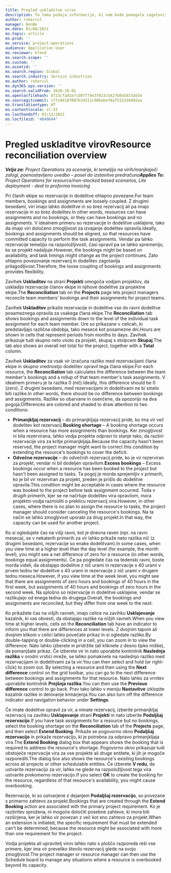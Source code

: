 ```yaml
---
title: Pregled uskladitve virov
description: Ta tema podaja informacije, ki vam bodo pomagale zagotoviti, da so rezervacije virov in dodelitve za projekte poravnane.
author: ruhercul
manager: AnnBe
ms.date: 01/08/2021
ms.topic: article
ms.prod: ''
ms.service: project-operations
audience: Application User
ms.reviewer: kfend
ms.search.scope: ''
ms.custom: ''
ms.assetid: ''
ms.search.region: Global
ms.search.industry: Service industries
ms.author: ruhercul
ms.dyn365.ops.version: ''
ms.search.validFrom: 2020-10-01
ms.openlocfilehash: 8723cfad1e7cd07774e37023c5427b0a5833a554
ms.sourcegitcommit: cffc84187007b34211c90babef8af5152d4d92ea
ms.translationtype: HT
ms.contentlocale: sl-SI
ms.lasthandoff: 01/12/2021
ms.locfileid: "4849644"
---
```

# <a name="resource-reconciliation-overview"></a><span data-ttu-id="cf6d0-103">Pregled uskladitve virov</span><span class="sxs-lookup"><span data-stu-id="cf6d0-103">Resource reconciliation overview</span></span>

<span data-ttu-id="cf6d0-104">_**Velja za:** Project Operations za scenarije, ki temeljijo na virih/manjkajoči zalogi, poenostavljeno uvedbo – posel do izstavitve predračuna_</span><span class="sxs-lookup"><span data-stu-id="cf6d0-104">_**Applies To:** Project Operations for resource/non-stocked based scenarios, Lite deployment - deal to proforma invoicing_</span></span>

<span data-ttu-id="cf6d0-105">Pri članih ekipe so rezervacije in dodelitve ohlapno povezane.</span><span class="sxs-lookup"><span data-stu-id="cf6d0-105">For team members, bookings and assignments are loosely coupled.</span></span> <span data-ttu-id="cf6d0-106">Z drugimi besedami, viri imajo lahko dodelitve in so brez rezervacij ali pa imajo rezervacije in so brez dodelitev.</span><span class="sxs-lookup"><span data-stu-id="cf6d0-106">In other words, resources can have assignments and no bookings, or they can have bookings and no assignments.</span></span> <span data-ttu-id="cf6d0-107">V idealnem primeru so rezervacije in dodelitve usklajene, tako da imajo viri določeno zmogljivost za izvajanje dodelitev opravila.</span><span class="sxs-lookup"><span data-stu-id="cf6d0-107">Ideally, bookings and assignments should be aligned, so that resources have committed capacity to perform the task assignments.</span></span> <span data-ttu-id="cf6d0-108">Vendar pa lahko rezervacije temeljijo na razpoložljivosti, časi opravil pa se lahko spremenijo, ko se projekt nadaljuje.</span><span class="sxs-lookup"><span data-stu-id="cf6d0-108">However, the bookings might be based on availability, and task timings might change as the project continues.</span></span> <span data-ttu-id="cf6d0-109">Zato ohlapno povezovanje rezervacij in dodelitev zagotavlja prilagodljivost.</span><span class="sxs-lookup"><span data-stu-id="cf6d0-109">Therefore, the loose coupling of bookings and assignments provides flexibility.</span></span>

<span data-ttu-id="cf6d0-110">Zavihek **Uskladitev** na strani **Projekti** omogoča vodjam projektov, da uskladijo rezervacije članov ekipe in njihove dodelitve za projektne ekipe.</span><span class="sxs-lookup"><span data-stu-id="cf6d0-110">The **Reconciliation** tab on the **Projects** page lets project managers reconcile team members' bookings and their assignments for project teams.</span></span>

<span data-ttu-id="cf6d0-111">Zavihek **Uskladitev** prikaže rezervacije in dodelitve vse do ravni dodelitve posameznega opravila za vsakega člana ekipe.</span><span class="sxs-lookup"><span data-stu-id="cf6d0-111">The **Reconciliation** tab shows bookings and assignments down to the level of the individual task assignment for each team member.</span></span> <span data-ttu-id="cf6d0-112">Ure so prikazane v celicah, ki predstavljajo različna obdobja, tako mesece kot posamezne dni.</span><span class="sxs-lookup"><span data-stu-id="cf6d0-112">Hours are shown in cells that represent periods from months to days.</span></span> <span data-ttu-id="cf6d0-113">Zavihek prikazuje tudi skupno neto vsoto za projekt, skupaj s stolpcem **Skupaj**.</span><span class="sxs-lookup"><span data-stu-id="cf6d0-113">The tab also shows an overall net total for the project, together with a **Total** column.</span></span>

<span data-ttu-id="cf6d0-114">Zavihek **Uskladitev** za vsak vir izračuna razliko med rezervacijami člana ekipe in skupno vrednostjo dodelitev opravil tega člana ekipe.</span><span class="sxs-lookup"><span data-stu-id="cf6d0-114">For each resource, the **Reconciliation** tab calculates the difference between the team member's bookings and a rollup of that team member's task assignments.</span></span> <span data-ttu-id="cf6d0-115">V idealnem primeru je ta razlika 0 (nič).</span><span class="sxs-lookup"><span data-stu-id="cf6d0-115">Ideally, this difference should be 0 (zero).</span></span> <span data-ttu-id="cf6d0-116">Z drugimi besedami, med rezervacijami in dodelitvami ne bi smelo biti razlike.</span><span class="sxs-lookup"><span data-stu-id="cf6d0-116">In other words, there should be no difference between bookings and assignments.</span></span> <span data-ttu-id="cf6d0-117">Razlike so obarvane in osenčene, da opozorijo na dva pogoja:</span><span class="sxs-lookup"><span data-stu-id="cf6d0-117">Differences are colored and shaded to draw attention to two conditions:</span></span>

- <span data-ttu-id="cf6d0-118">**Primanjkljaj rezervacij** – do primanjkljaja rezervacij pride, ko ima vir več dodelitev kot rezervacij.</span><span class="sxs-lookup"><span data-stu-id="cf6d0-118">**Booking shortage** – A booking shortage occurs when a resource has more assignments than bookings.</span></span> <span data-ttu-id="cf6d0-119">Ker zmogljivost ni bila rezervirana, lahko vodja projekta odpravi to stanje tako, da razširi rezervacije vira za kritje primanjkljaja.</span><span class="sxs-lookup"><span data-stu-id="cf6d0-119">Because the capacity hasn't been reserved, the project manager might want to correct this condition by extending the resource's bookings to cover the deficit.</span></span>
- <span data-ttu-id="cf6d0-120">**Odvečne rezervacije** – do odvečnih rezervacij pride, ko je vir rezerviran za projekt, vendar ni bil dodeljen opravilom.</span><span class="sxs-lookup"><span data-stu-id="cf6d0-120">**Excess bookings** – Excess bookings occur when a resource has been booked to the project but hasn't been assigned to tasks.</span></span> <span data-ttu-id="cf6d0-121">Ta pogoj je morda sprejemljiv v primerih, ko je bil vir rezerviran za projekt, preden je prišlo do dodelitve opravila.</span><span class="sxs-lookup"><span data-stu-id="cf6d0-121">This condition might be acceptable in cases where the resource was booked to the project before task assignment occurred.</span></span> <span data-ttu-id="cf6d0-122">Toda v drugih primerih, kjer se ne načrtuje dodelitev vira opravilom, mora projektni vodja razmisliti o preklicu rezervacij vira.</span><span class="sxs-lookup"><span data-stu-id="cf6d0-122">However, in other cases, where there is no plan to assign the resource to tasks, the project manager should consider canceling the resource's bookings.</span></span> <span data-ttu-id="cf6d0-123">Na ta način se lahko zmogljivost uporabi za drug projekt.</span><span class="sxs-lookup"><span data-stu-id="cf6d0-123">In that way, the capacity can be used for another project.</span></span>

<span data-ttu-id="cf6d0-124">Ko si ogledujete čas na višji ravni, kot je dnevna raven (npr. na ravni meseca), se v nekaterih primerih za vir lahko prikaže neto razlika nič (z drugimi besedami, rezervacije so enake dodelitvam).</span><span class="sxs-lookup"><span data-stu-id="cf6d0-124">In some cases, when you view time at a higher level than the day level (for example, the month level), you might see a net difference of zero for a resource (in other words, bookings equal assignments).</span></span> <span data-ttu-id="cf6d0-125">Če pa pogledate čas na tedenski ravni, boste morda videli, da obstajajo dodelitve z nič urami in rezervacije s 40 urami v prvem tednu ter dodelitve s 40 urami in rezervacije z nič urami v drugem tednu meseca.</span><span class="sxs-lookup"><span data-stu-id="cf6d0-125">However, if you view time at the week level, you might see that there are assignments of zero hours and bookings of 40 hours in the first week, but assignments of 40 hours and bookings of zero hours in the second week.</span></span> <span data-ttu-id="cf6d0-126">Na splošno so rezervacije in dodelitve usklajene, vendar se razlikujejo od enega tedna do drugega.</span><span class="sxs-lookup"><span data-stu-id="cf6d0-126">Overall, the bookings and assignments are reconciled, but they differ from one week to the next.</span></span>

<span data-ttu-id="cf6d0-127">Ko prikažete čas na višjih ravneh, imajo celice na zavihku **Usklajevanje** kazalnik, ki vas obvesti, da obstajajo razlike na nižjih ravneh.</span><span class="sxs-lookup"><span data-stu-id="cf6d0-127">When you view time at higher levels, cells on the **Reconciliation** tab have an indicator to inform you that there are differences at lower levels.</span></span> <span data-ttu-id="cf6d0-128">Z dvojnim tapom ali dvojnim klikom v celici lahko povečate prikaz in si ogledate razliko.</span><span class="sxs-lookup"><span data-stu-id="cf6d0-128">By double-tapping or double-clicking in a cell, you can zoom in to view the difference.</span></span> <span data-ttu-id="cf6d0-129">Nato lahko izberete in pridržite (ali kliknete z desno tipko miške), da pomanjšate prikaz. Če izberete vir in nato uporabite kontrolnik **Naslednja razlika** v orodni vrstici mreže, se lahko pomaknete na naslednjo razliko med rezervacijami in dodelitvami za ta vir.</span><span class="sxs-lookup"><span data-stu-id="cf6d0-129">You can then select and hold (or right-click) to zoom out. By selecting a resource and then using the **Next difference** control on the grid toolbar, you can go to the next difference between bookings and assignments for that resource.</span></span> <span data-ttu-id="cf6d0-130">Nato lahko za vrnitev uporabite kontrolnik **Prejšnja razlika**.</span><span class="sxs-lookup"><span data-stu-id="cf6d0-130">You can then use the **Previous difference** control to go back.</span></span> <span data-ttu-id="cf6d0-131">Prav tako lahko v meniju **Nastavitve** izklopite kazalnik razlike in delovanje krmarjenja.</span><span class="sxs-lookup"><span data-stu-id="cf6d0-131">You can also turn off the difference indicator and navigation behavior under **Settings**.</span></span>

<span data-ttu-id="cf6d0-132">Če imate dodelitve opravil za vir, a nimate rezervacij, izberite primanjkljaj rezervacij na zavihku **Usklajevanje** strani **Projekti** in nato izberite **Podaljšaj rezervacijo**.</span><span class="sxs-lookup"><span data-stu-id="cf6d0-132">If you have task assignments for a resource but no bookings, select the booking shortage on the **Reconciliation** tab of the **Projects** page, and then select **Extend Booking**.</span></span> <span data-ttu-id="cf6d0-133">Prikaže se pogovorno okno **Podaljšaj rezervacijo** in prikaže rezervacijo, ki je potrebna za odpravo primanjkljaja vira.</span><span class="sxs-lookup"><span data-stu-id="cf6d0-133">The **Extend Booking** dialog box that appears shows the booking that is required to address the resource's shortage.</span></span> <span data-ttu-id="cf6d0-134">Pogovorno okno prikazuje tudi obstoječe rezervacije vira za vse projekte ali druge entitete, ki jih je mogoče razporediti.</span><span class="sxs-lookup"><span data-stu-id="cf6d0-134">The dialog box also shows the resource's existing bookings across all projects or other schedulable entities.</span></span> <span data-ttu-id="cf6d0-135">Če izberete **V redu**, da ustvarite rezervacijo za vir, lahko ne glede na razpoložljivost tega vira ustvarite prekomerno rezervacijo.</span><span class="sxs-lookup"><span data-stu-id="cf6d0-135">If you select **OK** to create the booking for the resource, regardless of that resource's availability, you might cause overbooking.</span></span>

<span data-ttu-id="cf6d0-136">Rezervacije, ki so ustvarjene z dejanjem **Podaljšaj rezervacijo**, so povezane s primarno zahtevo za projekt.</span><span class="sxs-lookup"><span data-stu-id="cf6d0-136">Bookings that are created through the **Extend Booking** action are associated with the primary project requirement.</span></span> <span data-ttu-id="cf6d0-137">Ko je razširitev sprožena, ni mogoče določiti posebne zahteve, ki mora biti razširjena, ker je lahko vir povezan z več kot eno zahtevo za projekt.</span><span class="sxs-lookup"><span data-stu-id="cf6d0-137">When an extension is initiated, the specific requirement that must be extended can't be determined, because the resource might be associated with more than one requirement for the project.</span></span>

<span data-ttu-id="cf6d0-138">Vodja projekta ali upravitelj virov lahko nato s ploščo razporeda reši vse primere, kjer ima vir preveliko število rezervacij glede na svojo zmogljivost.</span><span class="sxs-lookup"><span data-stu-id="cf6d0-138">The project manager or resource manager can then use the Schedule board to manage any situations where a resource is overbooked beyond its capacity.</span></span>
